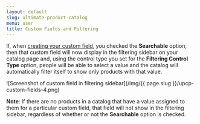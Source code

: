 ```yaml
---
layout: default
slug: ultimate-product-catalog
menu: user
title: Custom Fields and Filtering
---
```

If, when [creating your custom field](create), you checked the **Searchable** option, then that custom field will now display in the filtering sidebar on your catalog page and, using the control type you set for the **Filtering Control Type** option, people will be able to select a value and the catalog will automatically filter itself to show only products with that value.

![Screenshot of custom field in filtering sidebar](/img/{{ page.slug }}/upcp-custom-fields-4.png)

**Note**: If there are no products in a catalog that have a value assigned to them for a particular custom field, that field will not show in the filtering sidebar, regardless of whether or not the **Searchable** option is checked.